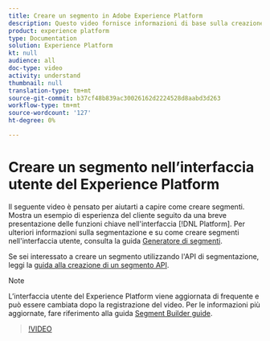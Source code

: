 ```yaml
---
title: Creare un segmento in Adobe Experience Platform
description: Questo video fornisce informazioni di base sulla creazione di un segmento mediante l’interfaccia utente della piattaforma.
product: experience platform
type: Documentation
solution: Experience Platform
kt: null
audience: all
doc-type: video
activity: understand
thumbnail: null
translation-type: tm+mt
source-git-commit: b37cf48b839ac30026162d2224528d8aabd3d263
workflow-type: tm+mt
source-wordcount: '127'
ht-degree: 0%

---
```



# Creare un segmento nell’interfaccia utente del Experience Platform 

Il seguente video è pensato per aiutarti a capire come creare segmenti. Mostra un esempio di esperienza del cliente seguito da una breve presentazione delle funzioni chiave nell&#39;interfaccia [!DNL Platform]. Per ulteriori informazioni sulla segmentazione e su come creare segmenti nell&#39;interfaccia utente, consulta la guida [Generatore di segmenti](../ui/segment-builder.md).

Se sei interessato a creare un segmento utilizzando l&#39;API di segmentazione, leggi la [guida alla creazione di un segmento API](../tutorials/create-a-segment.md).

>[!NOTE]
>
>L’interfaccia utente del Experience Platform  viene aggiornata di frequente e può essere cambiata dopo la registrazione del video. Per le informazioni più aggiornate, fare riferimento alla guida [Segment Builder guide](../ui/segment-builder.md).

>[!VIDEO](https://video.tv.adobe.com/v/27254?quality=12&learn=on)
